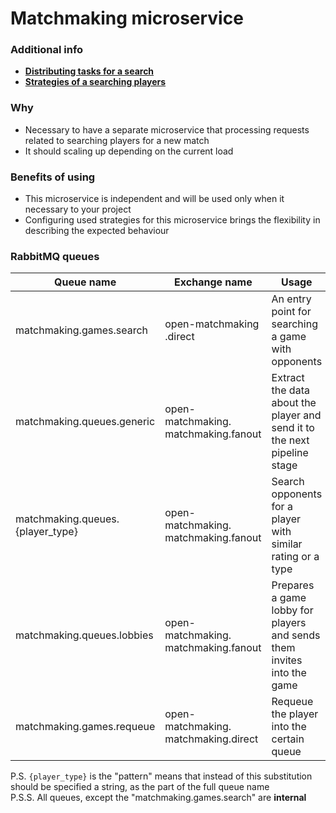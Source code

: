# Matchmaking microservice

### Additional info
- [**Distributing tasks for a search**](https://github.com/OpenMatchmaking/documentation/blob/master/docs/matchmaking.md#distributing-tasks-for-a-search)
- [**Strategies of a searching players**](https://github.com/OpenMatchmaking/documentation/blob/master/docs/matchmaking.md#strategies-of-a-searching-players)

### Why
- Necessary to have a separate microservice that processing requests related to searching players for a new match
- It should scaling up depending on the current load

### Benefits of using
- This microservice is independent and will be used only when it necessary to your project
- Configuring used strategies for this microservice brings the flexibility in describing the expected behaviour

### RabbitMQ queues
| Queue name                | Exchange name           | Usage                                      | Returns                          |
|---------------------------|-------------------------|--------------------------------------------|----------------------------------|
| matchmaking.games.search  | open-matchmaking  .direct | An entry point for searching a game with opponents | Validation error if was found. Otherwise passes the message to the "matchmaking.queue.generic" queue | No |
| matchmaking.queues.generic        | open-matchmaking.  matchmaking.fanout | Extract the data about the player and send it to the next pipeline stage | - |
| matchmaking.queues.{player_type}  | open-matchmaking.  matchmaking.fanout | Search opponents for a player with similar rating or a type               | - |              
| matchmaking.queues.lobbies        | open-matchmaking.  matchmaking.fanout | Prepares a game lobby for players and sends them invites into the game    | Connection details and credentials |
| matchmaking.games.requeue         | open-matchmaking.  matchmaking.direct | Requeue the player into the certain queue                                 | - |

P.S. `{player_type}` is the "pattern" means that instead of this substitution should be specified a string, as the part of the full queue name  
P.S.S. All queues, except the "matchmaking.games.search" are **internal**                       
